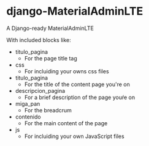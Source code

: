 # django-MaterialAdminLTE
A Django-ready MaterialAdminLTE

With included blocks like:

* titulo_pagina
  - For the page title tag
* css
  - For incluiding your owns css files
* titulo_pagina
  - For the title of the content page you're on
* descripcion_pagina
  - For a brief description of the page youŕe on
* miga_pan
  - For the breadcrum
* contenido
  - For the main content of the page
* js
  - For incluiding your own JavaScript files
